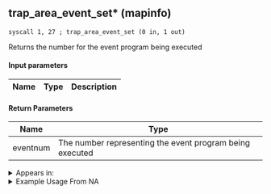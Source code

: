 ## trap_area_event_set* (mapinfo)

`syscall 1, 27 ; trap_area_event_set (0 in, 1 out)`

Returns the number for the event program being executed

#### Input parameters
| Name | Type | Description
|------|------|------------


#### Return Parameters
| Name | Type
|------|-----
| eventnum   | The number representing the event program being executed   


<details>
	<summary>Appears in:</summary>

</details>

<details>
	<summary>Example Usage From NA</summary>

</details>

